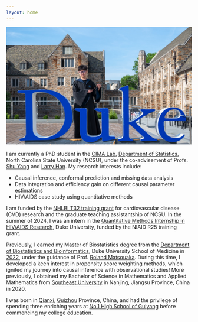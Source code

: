 ```yaml
---
layout: home
---
```


<p>
<img src="/assets/img/profile-pic.jpg"/>
</p>

<p>

I am currently a PhD student in the <a href="https://sites.google.com/ncsu.edu/cima/home?authuser=2" target="_blank">CIMA Lab</a>, <a href="https://statistics.sciences.ncsu.edu/" target="_blank">Department of Statistics</a>, North Carolina State University (NCSU), under the co-advisement of Profs. <a href="https://statistics.sciences.ncsu.edu/people/syang24/" target="_blank">Shu Yang</a> and <a href="https://bouve.northeastern.edu/directory/larry-han/" target="_blank">Larry Han</a>. My research interests include:

<ul>
  <li>Causal inference, conformal prediction and missing data analysis</li>
  <li>Data integration and efficiency gain on different causal parameter estimations</li>
  <li>HIV/AIDS case study using quantitative methods</li>
</ul>

</p>	
   
<p> 
I am funded by the <a href="https://statistics.sciences.ncsu.edu/graduate/support/nhlbi/" target="_blank">NHLBI T32 training grant</a> for cardiovascular disease (CVD) research and the graduate teaching assistantship of NCSU. 
In the summer of 2024, I was an intern in the <a href="https://cfar.duke.edu/cores/quantitative-sciences-core/interns-2024" target="_blank">Quantitative Methods Internship in HIV/AIDS Research</a>, Duke University, funded by the NIAID R25 training grant. 
</p>	
   
<p> 
Previously, I earned my Master of Biostatistics degree from the <a href="https://biostat.duke.edu/" target="_blank">Department of Biostatistics and Bioinformatics</a>, Duke University School of Medicine in <a href="https://biostat.duke.edu/news/master-biostatistics-class-2022-celebrate-commencement" target="_blank">2022</a>, under the guidance of Prof. <a href="https://scholars.duke.edu/person/roland.matsouaka" target="_blank">Roland Matsouaka</a>. During this time, I developed a keen interest in propensity score weighting methods, which ignited my journey into causal inference with observational studies! More previously, I obtained my Bachelor of Science in Mathematics and Applied Mathematics from <a href="https://www.seu.edu.cn/" target="_blank">Southeast University</a> in Nanjing, Jiangsu Province, China in 2020.
</p>	
   
<p> 
I was born in <a href="https://en.wikipedia.org/wiki/Qianxi,_Guizhou" target="_blank">Qianxi</a>, <a href="http://www.eguizhou.gov.cn/" target="_blank">Guizhou</a> Province, China, and had the privilege of spending three enriching years at <a href="https://www.linkedin.com/school/no-1-high-school-of-guiyang/about/" target="_blank">No.1 High School of Guiyang</a> before commencing my college education.
</p>
